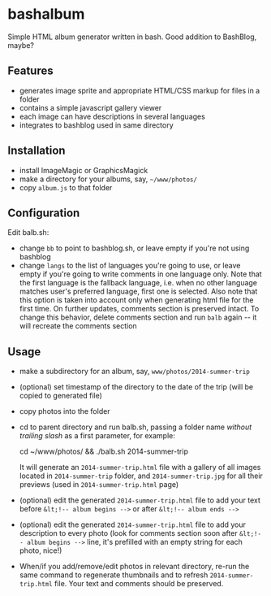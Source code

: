 bashalbum
=========

Simple HTML album generator written in bash.
Good addition to BashBlog, maybe?

Features
--------

- generates image sprite and appropriate HTML/CSS markup for files in a folder
- contains a simple javascript gallery viewer
- each image can have descriptions in several languages
- integrates to bashblog used in same directory

Installation
------------

- install ImageMagic or GraphicsMagick
- make a directory for your albums, say, `~/www/photos/`
- copy `album.js` to that folder

Configuration
-------------

Edit balb.sh:
- change `bb` to point to bashblog.sh, or leave empty if you're not using bashblog
- change `langs` to the list of languages you're going to use, or leave empty
  if you're going to write comments in one language only.
  Note that the first language is the fallback language, i.e. when no other
  language matches user's preferred language, first one is selected.
  Also note that this option is taken into account only when generating html file
  for the first time. On further updates, comments section is preserved intact.
  To change this behavior, delete comments section and run `balb` again -- it
  will recreate the comments section

Usage
-----

- make a subdirectory for an album, say, `www/photos/2014-summer-trip`
- (optional) set timestamp of the directory to the date of the trip (will be
  copied to generated file)
- copy photos into the folder
- cd to parent directory and run balb.sh, passing a folder name *without
  trailing slash* as a first parameter, for example:

    cd ~/www/photos/ && ./balb.sh 2014-summer-trip

  It will generate an `2014-summer-trip.html` file with a gallery of all images
  located in `2014-summer-trip` folder, and `2014-summer-trip.jpg` for all their
  previews (used in `2014-summer-trip.html` page)
- (optional) edit the generated `2014-summer-trip.html` file to add your text
  before `&lt;!-- album begins -->` or after `&lt;!-- album ends -->`
- (optional) edit the generated `2014-summer-trip.html` file to add your
  description to every photo
  (look for comments section soon after `&lt;!-- album begins -->` line,
  it's prefilled with an empty string for each photo, nice!)
- When/if you add/remove/edit photos in relevant directory, re-run the same
  command to regenerate thumbnails and to refresh `2014-summer-trip.html` file.
  Your text and comments should be preserved.

